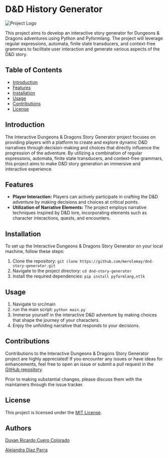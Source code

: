 # D&D History Generator

![Project Logo](https://logos-world.net/wp-content/uploads/2021/12/DnD-Logo.png)


This project aims to develop an interactive story generator for Dungeons & Dragons adventures using Python and Pyformlang. The project will leverage regular expressions, automata, finite state transducers, and context-free grammars to facilitate user interaction and generate various aspects of the D&D story.

## Table of Contents

- [Introduction](#introduction)
- [Features](#features)
- [Installation](#installation)
- [Usage](#usage)
- [Contributions](#contributions)
- [License](#license)

## Introduction

The Interactive Dungeons & Dragons Story Generator project focuses on providing players with a platform to create and explore dynamic D&D narratives through decision-making and choices that directly influence the progression of the adventure. By utilizing a combination of regular expressions, automata, finite state transducers, and context-free grammars, this project aims to make D&D story generation an immersive and interactive experience.

## Features

- **Player Interaction:** Players can actively participate in crafting the D&D adventure by making decisions and choices at critical points.
- **Utilization of Narrative Elements:** The project employs narrative techniques inspired by D&D lore, incorporating elements such as character interactions, quests, and encounters.

## Installation

To set up the Interactive Dungeons & Dragons Story Generator on your local machine, follow these steps:

1. Clone the repository: `git clone https://github.com/merolemay/dnd-story-generator.git`
2. Navigate to the project directory: `cd dnd-story-generator`
3. Install the required dependencies: `pip install pyformlang,ntlk`

## Usage

1. Navigate to src/main 
2. run the main script: `python main.py`
3. Immerse yourself in the interactive D&D adventure by making choices that shape the journey of your characters.
4. Enjoy the unfolding narrative that responds to your decisions.

## Contributions

Contributions to the Interactive Dungeons & Dragons Story Generator project are highly appreciated! If you encounter any issues or have ideas for enhancements, feel free to open an issue or submit a pull request in the [GitHub repository](https://github.com/your_username/dnd-story-generator).

Prior to making substantial changes, please discuss them with the maintainers through the issue tracker.

## License

This project is licensed under the [MIT License](LICENSE).

## Authors
[Duvan Ricardo Cuero Colorado](https://github.com/merolemay)

[Alejandra Diaz Parra](https://github.com/trp216)
